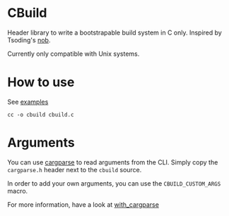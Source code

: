 # CBuild

Header library to write a bootstrapable build system in C only.
Inspired by Tsoding's [nob](https://github.com/tsoding/nobuild).

Currently only compatible with Unix systems.

# How to use

See [examples](./examples/)

```
cc -o cbuild cbuild.c
```

# Arguments

You can use [cargparse](https://github.com/RemiSEGARD/cargparse) to read arguments
from the CLI. Simply copy the `cargparse.h` header next to the `cbuild` source.

In order to add your own arguments, you can use the `CBUILD_CUSTOM_ARGS` macro.

For more information, have a look at [with_cargparse](./examples/with_cargparse/)
